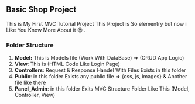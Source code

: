 ## Basic Shop Project
This is My First MVC Tutorial Project This Project is So elementry but now i Like You Know More About it :wink: .

### Folder Structure
1. **Model:** This is Models file (Work With DataBase) => (CRUD App Logic)
2. **View**: This is (HTML Code Like Login Page)
3. **Controllers**: Request & Response Handel With Files Exists in this folder
4. **Public**: in this folder Exists any public file => {css, js, images} & Another file like there
5. **Panel_Admin**: in this folder Exits MVC Stracture Folder Like This (Model, Controller, View)
